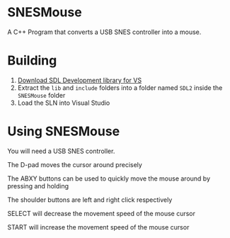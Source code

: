 # SNESMouse
A C++ Program that converts a USB SNES controller into a mouse.

# Building 

1) [Download SDL Development library for VS](https://www.libsdl.org/download-2.0.php)
2) Extract the `lib` and `include` folders into a folder named `SDL2` inside the `SNESMouse` folder
3) Load the SLN into Visual Studio

# Using SNESMouse

You will need a USB SNES controller.

The D-pad moves the cursor around precisely

The ABXY buttons can be used to quickly move the mouse around by pressing and holding

The shoulder buttons are left and right click respectively

SELECT will decrease the movement speed of the mouse cursor

START will increase the movement speed of the mouse cursor
